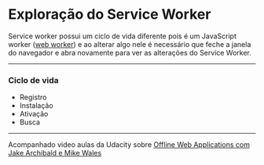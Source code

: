 # Exploração do Service Worker 

Service worker possui um ciclo de vida diferente pois é um JavaScript worker ([web worker](https://www.html5rocks.com/en/tutorials/workers/basics/ )) e ao alterar algo nele é necessário que feche a janela do navegador e abra novamente para ver as alterações do Service Worker.

---
### Ciclo de vida
- Registro
- Instalação
- Ativação
- Busca


---
Acompanhado video aulas da Udacity sobre [Offline Web Applications com Jake Archibald e Mike Wales](https://classroom.udacity.com/courses/ud899)
